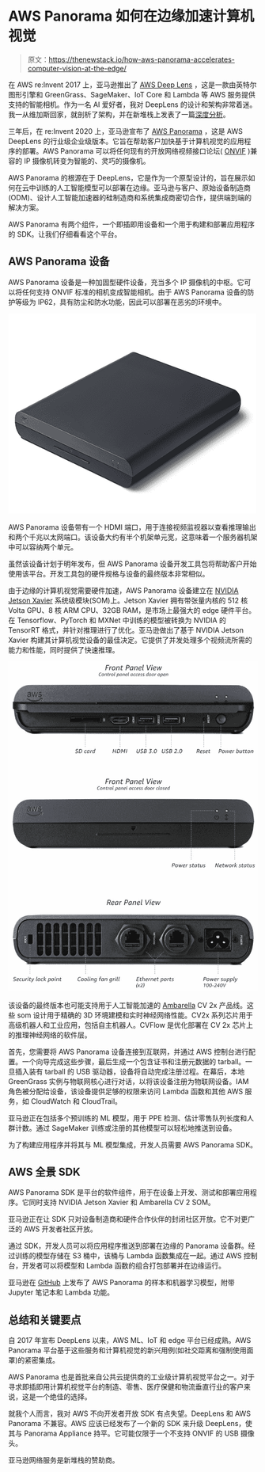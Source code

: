 # AWS Panorama 如何在边缘加速计算机视觉

> 原文：<https://thenewstack.io/how-aws-panorama-accelerates-computer-vision-at-the-edge/>

在 AWS re:Invent 2017 上，亚马逊推出了 [AWS Deep Lens](https://aws.amazon.com/deeplens/) ，这是一款由英特尔图形引擎和 GreenGrass、SageMaker、IoT Core 和 Lambda 等 AWS 服务提供支持的智能相机。作为一名 AI 爱好者，我对 DeepLens 的设计和架构非常着迷。我一从维加斯回家，就剖析了架构，并在新堆栈上发表了一篇[深度分析](https://thenewstack.io/deep-dive-amazon-deeplens/)。

三年后，在 re:Invent 2020 上，亚马逊宣布了 [AWS Panorama](https://aws.amazon.com/panorama/) ，这是 AWS DeepLens 的行业级企业级版本。它旨在帮助客户加快基于计算机视觉的应用程序的部署。AWS Panorama 可以将任何现有的开放网络视频接口论坛( [ONVIF](https://www.onvif.org) )兼容的 IP 摄像机转变为智能的、灵巧的摄像机。

AWS Panorama 的根源在于 DeepLens，它是作为一个原型设计的，旨在展示如何在云中训练的人工智能模型可以部署在边缘。亚马逊与客户、原始设备制造商(ODM)、设计人工智能加速器的硅制造商和系统集成商密切合作，提供端到端的解决方案。

AWS Panorama 有两个组件，一个即插即用设备和一个用于构建和部署应用程序的 SDK。让我们仔细看看这个平台。

## AWS Panorama 设备

AWS Panorama 设备是一种加固型硬件设备，充当多个 IP 摄像机的中枢。它可以将任何支持 ONVIF 标准的相机变成智能相机。由于 AWS Panorama 设备的防护等级为 IP62，具有防尘和防水功能，因此可以部署在恶劣的环境中。

![](img/a370baa821644cab1ea72ea9611db8c8.png)

AWS Panorama 设备带有一个 HDMI 端口，用于连接视频监视器以查看推理输出和两个千兆以太网端口。该设备大约有半个机架单元宽，这意味着一个服务器机架中可以容纳两个单元。

虽然该设备计划于明年发布，但 AWS Panorama 设备开发工具包将帮助客户开始使用该平台。开发工具包的硬件规格与设备的最终版本非常相似。

由于边缘的计算机视觉需要硬件加速，AWS Panorama 设备建立在 [NVIDIA Jetson Xavier](https://developer.nvidia.com/embedded/jetson-agx-xavier-developer-kit) 系统级模块(SOM)上。Jetson Xavier 拥有带张量内核的 512 核 Volta GPU、8 核 ARM CPU、32GB RAM，是市场上最强大的 edge 硬件平台。在 Tensorflow、PyTorch 和 MXNet 中训练的模型被转换为 NVIDIA 的 TensorRT 格式，并针对推理进行了优化。亚马逊做出了基于 NVIDIA Jetson Xavier 构建其计算机视觉设备的最佳决定。它提供了并发处理多个视频流所需的能力和性能，同时提供了快速推理。

![](img/561d56ccf39b1299b1ec22dca88af5e1.png)

该设备的最终版本也可能支持用于人工智能加速的 [Ambarella](https://www.ambarella.com) CV 2x 产品线。这些 som 设计用于精确的 3D 环境建模和实时神经网络性能。CV2x 系列芯片用于高级机器人和工业应用，包括自主机器人。CVFlow 是优化部署在 CV 2x 芯片上的推理神经网络的软件层。

首先，您需要将 AWS Panorama 设备连接到互联网，并通过 AWS 控制台进行配置。一个向导完成这些步骤，最后生成一个包含证书和注册元数据的 tarball。一旦插入装有 tarball 的 USB 驱动器，设备将自动完成注册过程。在幕后，本地 GreenGrass 实例与物联网核心进行对话，以将该设备注册为物联网设备。IAM 角色被分配给设备，该设备提供足够的权限来访问 Lambda 函数和其他 AWS 服务，如 CloudWatch 和 CloudTrail。

亚马逊正在包括多个预训练的 ML 模型，用于 PPE 检测、估计零售队列长度和人群计数。通过 SageMaker 训练或注册的其他模型可以轻松地推送到设备。

为了构建应用程序并将其与 ML 模型集成，开发人员需要 AWS Panorama SDK。

## AWS 全景 SDK

AWS Panorama SDK 是平台的软件组件，用于在设备上开发、测试和部署应用程序。它同时支持 NVIDIA Jetson Xavier 和 Ambarella CV 2 SOM。

亚马逊正在让 SDK 只对设备制造商和硬件合作伙伴的封闭社区开放。它不对更广泛的 AWS 开发者社区开放。

通过 SDK，开发人员可以将应用程序推送到部署在边缘的 Panorama 设备群。经过训练的模型存储在 S3 桶中，该桶与 Lambda 函数集成在一起。通过 AWS 控制台，开发者可以将模型和 Lambda 函数的组合打包部署并在边缘运行。

亚马逊在 [GitHub](https://github.com/aws-samples/aws-panorama-samples) 上发布了 AWS Panorama 的样本和机器学习模型，附带 Jupyter 笔记本和 Lambda 功能。

## 总结和关键要点

自 2017 年宣布 DeepLens 以来，AWS ML、IoT 和 edge 平台已经成熟。AWS Panorama 平台基于这些服务和计算机视觉的新兴用例(如社交距离和强制使用面罩)的紧密集成。

AWS Panorama 也是首批来自公共云提供商的工业级计算机视觉平台之一。对于寻求即插即用计算机视觉平台的制造、零售、医疗保健和物流垂直行业的客户来说，这是一个绝佳的选择。

就我个人而言，我对 AWS 不向开发者开放 SDK 有点失望。DeepLens 和 AWS Panorama 不兼容。AWS 应该已经发布了一个新的 SDK 来升级 DeepLens，使其与 Panorama Appliance 持平。它可能仅限于一个不支持 ONVIF 的 USB 摄像头。

亚马逊网络服务是新堆栈的赞助商。

<svg xmlns:xlink="http://www.w3.org/1999/xlink" viewBox="0 0 68 31" version="1.1"><title>Group</title> <desc>Created with Sketch.</desc></svg>